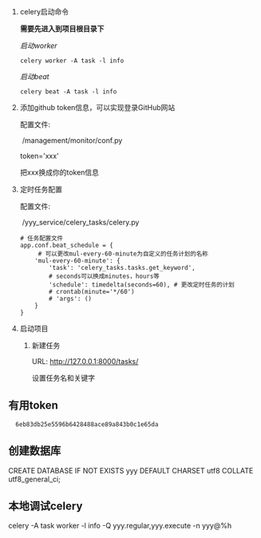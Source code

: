 1. celery启动命令

   **需要先进入到项目根目录下**

   *启动worker*

   `celery worker -A task -l info`

   *启动beat*

   `celery beat -A task -l info`



2. 添加github token信息，可以实现登录GitHub网站

   配置文件:

   ​	/management/monitor/conf.py

   token='xxx'

   把xxx换成你的token信息



3. 定时任务配置

   配置文件:

   ​	/yyy_service/celery_tasks/celery.py

   ```
   # 任务配置文件
   app.conf.beat_schedule = {
   		# 可以更改mul-every-60-minute为自定义的任务计划的名称
       'mul-every-60-minute': {
           'task': 'celery_tasks.tasks.get_keyword',
           # seconds可以换成minutes，hours等
           'schedule': timedelta(seconds=60), # 更改定时任务的计划
           # crontab(minute='*/60')
           # 'args': ()
       }
   }
   ```



4. 启动项目

   1. 新建任务

      URL: http://127.0.0.1:8000/tasks/

      设置任务名和关键字
      
## 有用token
      6eb83db25e5596b6428488ace89a843b0c1e65da
## 创建数据库
CREATE DATABASE IF NOT EXISTS yyy DEFAULT CHARSET utf8 COLLATE utf8_general_ci;

## 本地调试celery
celery -A task worker -l info -Q yyy.regular,yyy.execute -n yyy@%h